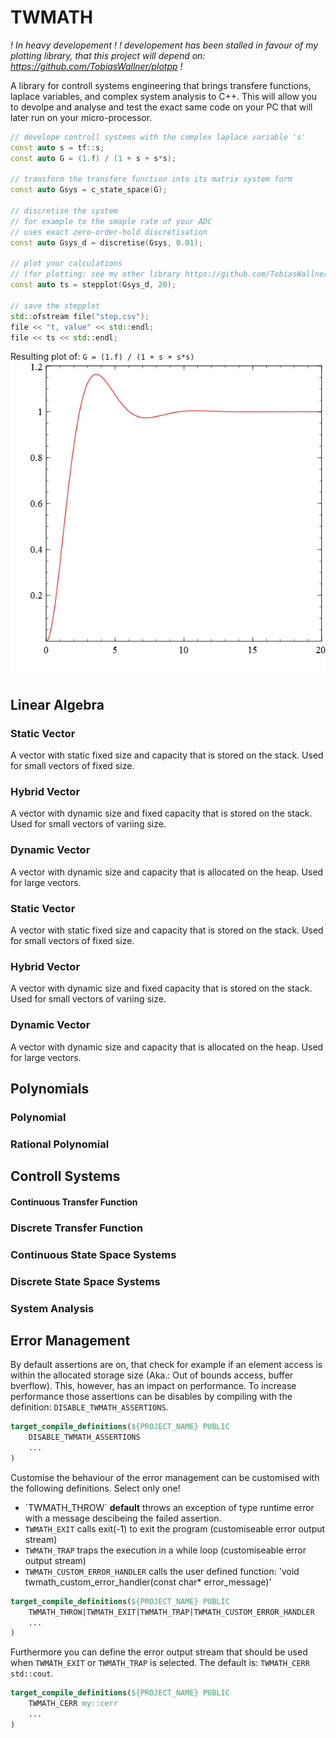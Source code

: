 TWMATH
======

*! In heavy developement !*
*! developement has been stalled in favour of my plotting library, that this project will depend on: https://github.com/TobiasWallner/plotpp !*

A library for controll systems engineering that brings transfere functions, laplace variables, and complex system analysis to C++. This will allow you to devolpe and analyse and test the exact same code on your PC that will later run on your micro-processor.

```C++
// develope controll systems with the complex laplace variable 's'
const auto s = tf::s;
const auto G = (1.f) / (1 + s + s*s);

// transform the transfere function into its matrix system form
const auto Gsys = c_state_space(G);

// discretise the system
// for example to the smaple rate of your ADC
// uses exact zero-order-hold discretisation
const auto Gsys_d = discretise(Gsys, 0.01);

// plot your calculations 
// (for plotting: see my other library https://github.com/TobiasWallner/plotpp)
const auto ts = stepplot(Gsys_d, 20);

// save the stepplot
std::ofstream file("step.csv");
file << "t, value" << std::endl;
file << ts << std::endl;
```
Resulting plot of: `G = (1.f) / (1 + s + s*s)`
![transfere function plot](export.png)

Linear Algebra
--------------
### Static Vector
A vector with static fixed size and capacity that is stored on the stack. Used for small vectors of fixed size.

### Hybrid Vector
A vector with dynamic size and fixed capacity that is stored on the stack. Used for small vectors of variing size.

### Dynamic Vector
A vector with dynamic size and capacity that is allocated on the heap. Used for large vectors. 

### Static Vector
A vector with static fixed size and capacity that is stored on the stack. Used for small vectors of fixed size.

### Hybrid Vector
A vector with dynamic size and fixed capacity that is stored on the stack. Used for small vectors of variing size.

### Dynamic Vector
A vector with dynamic size and capacity that is allocated on the heap. Used for large vectors. 

Polynomials
-----------

### Polynomial

### Rational Polynomial

Controll Systems
----------------

#### Continuous Transfer Function

### Discrete Transfer Function

### Continuous State Space Systems

### Discrete State Space Systems

### System Analysis

Error Management
----------------
By default assertions are on, that check for example if an element access is within the allocated storage size (Aka.: Out of bounds access, buffer bverflow). 
This, however, has an impact on performance. To increase performance those assertions can be disables by compiling with the definition: `DISABLE_TWMATH_ASSERTIONS`.

```CMake
target_compile_definitions(${PROJECT_NAME} PUBLIC
	DISABLE_TWMATH_ASSERTIONS
	...
)
```

Customise the behaviour of the error management can be customised with the following definitions. Select only one!
* `TWMATH_THROW´ **default** throws an exception of type runtime error with a message descibeing the failed assertion.
* `TWMATH_EXIT` calls exit(-1) to exit the program (customiseable error output stream)
* `TWMATH_TRAP` traps the execution in a while loop (customiseable error output stream)
* `TWMATH_CUSTOM_ERROR_HANDLER` calls the user defined function: 'void twmath_custom_error_handler(const char* error_message)'

```CMake
target_compile_definitions(${PROJECT_NAME} PUBLIC
	TWMATH_THROW|TWMATH_EXIT|TWMATH_TRAP|TWMATH_CUSTOM_ERROR_HANDLER
	...
)
```

Furthermore you can define the error output stream that should be used when `TWMATH_EXIT` or `TWMATH_TRAP` is selected. The default is: `TWMATH_CERR std::cout`.
```CMake
target_compile_definitions(${PROJECT_NAME} PUBLIC
	TWMATH_CERR my::cerr
	...
)
```
